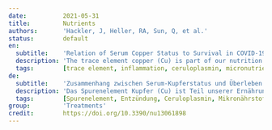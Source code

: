 ```yaml
---
date:          2021-05-31
title:         Nutrients
authors:       'Hackler, J, Heller, RA, Sun, Q, et al.'
status:        default
en:
  subtitle:    'Relation of Serum Copper Status to Survival in COVID-19'
  description: 'The trace element copper (Cu) is part of our nutrition and essentially needed for several cuproenzymes that control redox status and support the immune system. In blood, the ferroxidase ceruloplasmin (CP) accounts for the majority of circulating Cu and serves as transport protein. Both Cu and CP behave as positive, whereas serum selenium (Se) and its transporter selenoprotein P (SELENOP) behave as negative acute phase reactants. In view that coronavirus disease (COVID-19) causes systemic inflammation, we hypothesized that biomarkers of Cu and Se status are regulated inversely, in relation to disease severity and mortality risk. Serum samples from COVID-19 patients were analysed for Cu by total reflection X-ray fluorescence and CP was quantified by a validated sandwich ELISA. The two Cu biomarkers correlated positively in serum from patients with COVID-19. Surviving patients showed higher mean serum Cu and CP concentrations in comparison to non-survivors. In contrast to expectations, total serum Cu and Se concentrations displayed a positive linear correlation in the patient samples analysed. Serum CP and SELENOP levels were not interrelated. Applying receiver operating characteristics (ROC) curve analysis, the combination of Cu and SELENOP with age outperformed other combinations of parameters for predicting risk of death. We conclude that the alterations in serum biomarkers of Cu and Se status in COVID-19 are not compatible with a simple acute phase response, and that serum Cu and SELENOP levels contribute to a good prediction of survival. Adjuvant supplementation in patients with diagnostically proven deficits in Cu or Se may positively influence disease course, as both increase in survivors and are of crucial importance for the immune response and antioxidative defence systems.'
  tags:        [trace element, inflammation, ceruloplasmin, micronutrient]
de:
  subtitle:    'Zusammenhang zwischen Serum-Kupferstatus und Überleben bei COVID-19'
  description: 'Das Spurenelement Kupfer (Cu) ist Teil unserer Ernährung und wird für verschiedene Cuproenzyme benötigt, die den Redoxstatus kontrollieren und das Immunsystem unterstützen. Im Blut macht die Ferroxidase Ceruloplasmin (CP) den Großteil des zirkulierenden Kupfers aus und dient als Transportprotein. Sowohl Cu als auch CP verhalten sich positiv, während Serumselen (Se) und sein Transporter Selenoprotein P (SELENOP) sich als negative Akute-Phase-Reaktanten verhalten. Angesichts der Tatsache, dass die Coronavirus-Erkrankung (COVID-19) eine systemische Entzündung hervorruft, stellten wir die Hypothese auf, dass die Biomarker für den Cu- und Se-Status in umgekehrter Weise reguliert werden, und zwar in Bezug auf den Schweregrad der Erkrankung und das Sterberisiko. Serumproben von COVID-19-Patienten wurden mittels Totalreflexions-Röntgenfluoreszenz auf Cu untersucht und CP wurde mit einem validierten Sandwich-ELISA quantifiziert. Die beiden Cu-Biomarker korrelierten im Serum von Patienten mit COVID-19 positiv. Überlebende Patienten wiesen im Vergleich zu Nicht-Überlebenden höhere mittlere Serum-Cu- und CP-Konzentrationen auf. Entgegen den Erwartungen wiesen die Gesamt-Cu- und Se-Konzentrationen im Serum der untersuchten Patientenproben eine positive lineare Korrelation auf. Die Serum-CP- und SELENOP-Konzentrationen waren nicht miteinander korreliert. Bei der Analyse der Receiver-Operating-Characteristics-Kurve (ROC-Kurve) übertraf die Kombination von Cu und SELENOP mit dem Alter die anderen Parameterkombinationen bei der Vorhersage des Sterberisikos. Wir kommen zu dem Schluss, dass die Veränderungen der Serum-Biomarker für den Cu- und Se-Status bei COVID-19 nicht mit einer einfachen Akute-Phase-Reaktion vereinbar sind und dass die Serum-Cu- und SELENOP-Spiegel zu einer guten Vorhersage des Überlebens beitragen. Eine adjuvante Supplementierung bei Patienten mit diagnostisch nachgewiesenen Cu- oder Se-Defiziten könnte den Krankheitsverlauf positiv beeinflussen, da beide bei Überlebenden ansteigen und von entscheidender Bedeutung für die Immunantwort und die antioxidativen Abwehrsysteme sind.' 
  tags:        [Spurenelement, Entzündung, Ceruloplasmin, Mikronährstoff]
group:         'Treatments'
credit:        https://doi.org/10.3390/nu13061898
---
```

